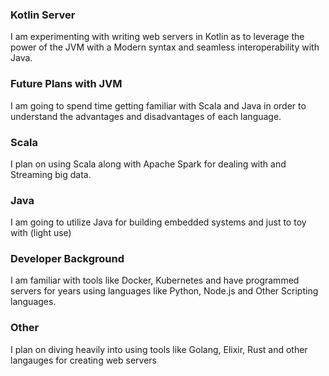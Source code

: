 ### Kotlin Server 
I am experimenting with writing web servers in 
Kotlin as to leverage the power of the JVM with
a Modern syntax and seamless interoperability with 
Java.

### Future Plans with JVM
I am going to spend time getting 
familiar with Scala and Java in order 
to understand the advantages and disadvantages
of each language. 

### Scala 
I plan on using Scala along with 
Apache Spark for dealing with and Streaming 
big data. 

### Java 
I am going to utilize Java for 
building embedded systems and just 
to toy with (light use)

### Developer Background 
I am familiar with tools like Docker, Kubernetes
and have programmed servers for years using languages 
like Python, Node.js and Other Scripting languages. 

### Other 
I plan on diving heavily into using tools 
like Golang, Elixir, Rust and other langauges 
for creating web servers
